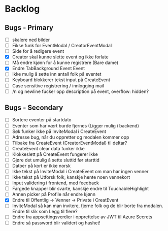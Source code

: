 # Backlog

## Bugs - Primary

- [ ] skalere ned bilder
- [ ] Fikse funk for EventModal / CreatorEventModal
- [ ] Side for å redigere event
- [x] Creator skal kunne slette event og ikke forlate
- [ ] Må endre kjønn for å kunne registrere (Bare dame)
- [x] Endre TabBackground Event Event
- [ ] Ikke mulig å sette inn antall folk på eventet
- [ ] Keyboard blokkerer tekst input på CreateEvent
- [ ] Case sensitive registrering / innlogging mail
- [ ] /n og newline fucker opp description på event, overflow: hidden?

## Bugs - Secondary

- [ ] Sortere eventer på startdato
- [ ] Eventer som har vært burde fjernes (Ligger mulig i backend)
- [ ] Søk funker ikke på InviteModal i CreateEvent
- [ ] Adresse bug, når du oppretter og modalen kommer opp
- [ ] Tilbake fra CreateEvent (CreatorEventModal) til deltar?
- [ ] CreateEvent clear data funker ikke
- [ ] Klokkeslett på CreateEvent fungerer ikke
- [ ] Gjøre det umulig å sette sluttid før starttid
- [ ] Datoer på kort er ikke norsk
- [ ] Ikke tekst på InviteModal i CreateEvent om man har ingen venner
- [ ] Ikke tekst på Utforsk folk, kanskje hente noen vennekort
- [ ] Input validering i frontend, med feedback
- [ ] Fargede knapper blir svarte, kanskje endre til TouchableHighlight
- [ ] Annen picker på Profile når endre kjønn
- [x] Endre til Offentlig -> Venner -> Private i CreatEvent
- [ ] InviteModal så kan man invitere, fjerne folk og de blir borte fra modalen. Endre til slik som Legg til flere?
- [ ] Endre fra appsettingsverdier i opprettelse av JWT til Azure Secrets
- [ ] Endre så password blir validert og hashet!
